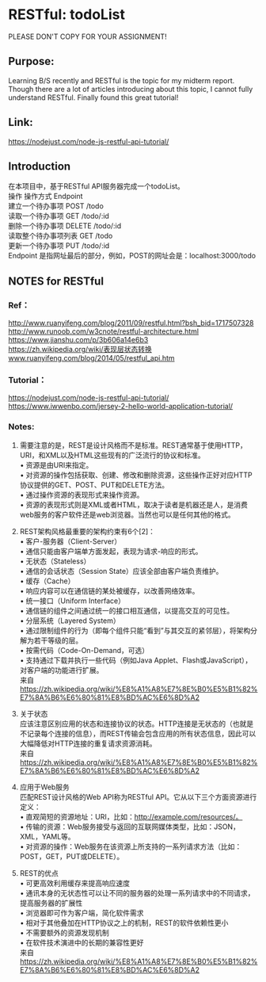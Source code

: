   # RESTful: todoList

PLEASE DON'T COPY FOR YOUR ASSIGNMENT!  

## Purpose:
Learning B/S recently and RESTful is the topic for my midterm report. Though there are a lot of articles introducing about this topic, I cannot fully understand RESTful. Finally found this great tutorial! 

## Link:
https://nodejust.com/node-js-restful-api-tutorial/

## Introduction
在本项目中，基于RESTful API服务器完成一个todoList。  
操作					操作方式		Endpoint  
建立一个待办事项		POST		/todo  
读取一个待办事项		GET			/todo/:id  
删除一个待办事项		DELETE		/todo/:id  
读取整个待办事项列表	GET			/todo  
更新一个待办事项		PUT			/todo/:id  
Endpoint 是指网址最后的部分，例如，POST的网址会是：localhost:3000/todo

## NOTES for RESTful
### Ref：
http://www.ruanyifeng.com/blog/2011/09/restful.html?bsh_bid=1717507328   
http://www.runoob.com/w3cnote/restful-architecture.html   
https://www.jianshu.com/p/3b606a14e6b3   
https://zh.wikipedia.org/wiki/表现层状态转换   
www.ruanyifeng.com/blog/2014/05/restful_api.htm   

### Tutorial：
https://nodejust.com/node-js-restful-api-tutorial/  
https://www.iwwenbo.com/jersey-2-hello-world-application-tutorial/  

### Notes:
1. 需要注意的是，REST是设计风格而不是标准。REST通常基于使用HTTP，URI，和XML以及HTML这些现有的广泛流行的协议和标准。   
  • 资源是由URI来指定。      
  • 对资源的操作包括获取、创建、修改和删除资源，这些操作正好对应HTTP协议提供的GET、POST、PUT和DELETE方法。     
  • 通过操作资源的表现形式来操作资源。     
  • 资源的表现形式则是XML或者HTML，取决于读者是机器还是人，是消费web服务的客户软件还是web浏览器。当然也可以是任何其他的格式。     

2. REST架构风格最重要的架构约束有6个[2]：   
  • 客户-服务器（Client-Server）    
  • 通信只能由客户端单方面发起，表现为请求-响应的形式。   
  • 无状态（Stateless）    
  • 通信的会话状态（Session State）应该全部由客户端负责维护。   
  • 缓存（Cache）    
  • 响应内容可以在通信链的某处被缓存，以改善网络效率。   
  • 统一接口（Uniform Interface）    
  • 通信链的组件之间通过统一的接口相互通信，以提高交互的可见性。   
  • 分层系统（Layered System）    
  • 通过限制组件的行为（即每个组件只能“看到”与其交互的紧邻层），将架构分解为若干等级的层。  
  • 按需代码（Code-On-Demand，可选）    
  • 支持通过下载并执行一些代码（例如Java Applet、Flash或JavaScript），对客户端的功能进行扩展。    
  来自 <https://zh.wikipedia.org/wiki/%E8%A1%A8%E7%8E%B0%E5%B1%82%E7%8A%B6%E6%80%81%E8%BD%AC%E6%8D%A2>    

3. 关于状态   
  应该注意区别应用的状态和连接协议的状态。HTTP连接是无状态的（也就是不记录每个连接的信息），而REST传输会包含应用的所有状态信息，因此可以大幅降低对HTTP连接的重复请求资源消耗。  
  来自 <https://zh.wikipedia.org/wiki/%E8%A1%A8%E7%8E%B0%E5%B1%82%E7%8A%B6%E6%80%81%E8%BD%AC%E6%8D%A2>      

4. 应用于Web服务    
  匹配REST设计风格的Web API称为RESTful API。它从以下三个方面资源进行定义：     
  • 直观简短的资源地址：URI，比如：http://example.com/resources/。      
  • 传输的资源：Web服务接受与返回的互联网媒体类型，比如：JSON，XML，YAML等。     
  • 对资源的操作：Web服务在该资源上所支持的一系列请求方法（比如：POST，GET，PUT或DELETE）。      

5. REST的优点   
  • 可更高效利用缓存来提高响应速度   
  • 通讯本身的无状态性可以让不同的服务器的处理一系列请求中的不同请求，提高服务器的扩展性   
  • 浏览器即可作为客户端，简化软件需求    
  • 相对于其他叠加在HTTP协议之上的机制，REST的软件依赖性更小    
  • 不需要额外的资源发现机制   
  • 在软件技术演进中的长期的兼容性更好   
  来自 <https://zh.wikipedia.org/wiki/%E8%A1%A8%E7%8E%B0%E5%B1%82%E7%8A%B6%E6%80%81%E8%BD%AC%E6%8D%A2>     


